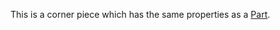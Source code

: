 This is a corner piece which has the same properties as a [Part](https://developer.roblox.com/en-us/api-reference/class/Part).